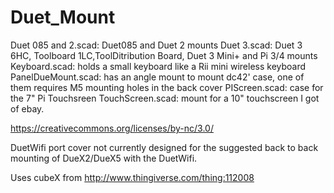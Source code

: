 # Duet_Mount

Duet 085 and 2.scad: Duet085 and Duet 2 mounts
Duet 3.scad: Duet 3 6HC, Toolboard 1LC,ToolDitribution Board, Duet 3 Mini+ and Pi 3/4 mounts
Keyboard.scad: holds a small keyboard like a Rii mini wireless keyboard
PanelDueMount.scad: has an angle mount to mount dc42' case, one of them requires M5 mounting holes in the back cover
PIScreen.scad: case for the 7" Pi Touchsreen
TouchScreen.scad: mount for a 10" touchscreen I got of ebay.

https://creativecommons.org/licenses/by-nc/3.0/

DuetWifi port cover not currently designed for the suggested back to back mounting of DueX2/DueX5 with the DuetWifi.

Uses cubeX from http://www.thingiverse.com/thing:112008
